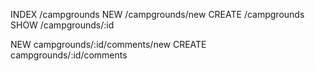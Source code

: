 INDEX    /campgrounds
NEW      /campgrounds/new
CREATE   /campgrounds 
SHOW     /campgrounds/:id

NEW      campgrounds/:id/comments/new 
CREATE   campgrounds/:id/comments